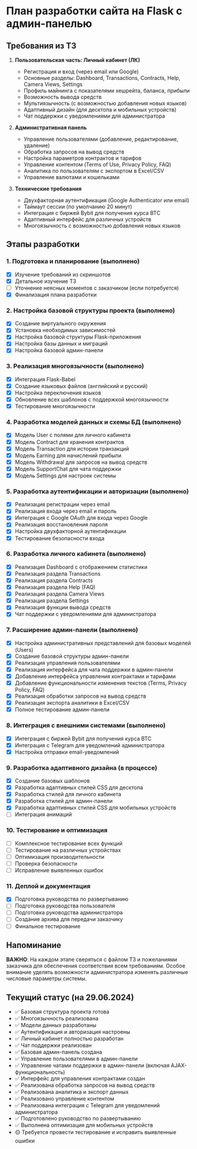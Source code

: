 # План разработки сайта на Flask с админ-панелью

## Требования из ТЗ

1. **Пользовательская часть: Личный кабинет (ЛК)**
   - Регистрация и вход (через email или Google)
   - Основные разделы: Dashboard, Transactions, Contracts, Help, Camera Views, Settings
   - Профиль майнинга с показателями хешрейта, баланса, прибыли
   - Возможность вывода средств 
   - Мультиязычность (с возможностью добавления новых языков)
   - Адаптивный дизайн (для десктопа и мобильных устройств)
   - Чат поддержки с уведомлениями для администратора

2. **Административная панель**
   - Управление пользователями (добавление, редактирование, удаление)
   - Обработка запросов на вывод средств
   - Настройка параметров контрактов и тарифов
   - Управление контентом (Terms of Use, Privacy Policy, FAQ)
   - Аналитика по пользователям с экспортом в Excel/CSV
   - Управление валютами и кошельками

3. **Технические требования**
   - Двухфакторная аутентификация (Google Authenticator или email)
   - Таймаут сессии (по умолчанию 20 минут)
   - Интеграция с биржей Bybit для получения курса BTC
   - Адаптивный интерфейс для различных устройств
   - Многоязычность с возможностью добавления новых языков

## Этапы разработки

### 1. Подготовка и планирование (выполнено)
- [x] Изучение требований из скриншотов
- [x] Детальное изучение ТЗ
- [ ] Уточнение неясных моментов с заказчиком (если потребуется)
- [x] Финализация плана разработки

### 2. Настройка базовой структуры проекта (выполнено)
- [x] Создание виртуального окружения
- [x] Установка необходимых зависимостей
- [x] Настройка базовой структуры Flask-приложения
- [x] Настройка базы данных и миграций
- [x] Настройка базовой админ-панели

### 3. Реализация многоязычности (выполнено)
- [x] Интеграция Flask-Babel
- [x] Создание языковых файлов (английский и русский)
- [x] Настройка переключения языков
- [x] Обновление всех шаблонов с поддержкой многоязычности
- [x] Тестирование многоязычности

### 4. Разработка моделей данных и схемы БД (выполнено)
- [x] Модель User с полями для личного кабинета
- [x] Модель Contract для хранения контрактов
- [x] Модель Transaction для истории транзакций
- [x] Модель Earning для начислений прибыли
- [x] Модель Withdrawal для запросов на вывод средств
- [x] Модель SupportChat для чата поддержки
- [x] Модель Settings для настроек системы

### 5. Разработка аутентификации и авторизации (выполнено)
- [x] Реализация регистрации через email
- [x] Реализация входа через email и пароль
- [x] Интеграция с Google OAuth для входа через Google
- [x] Реализация восстановления пароля
- [x] Настройка двухфакторной аутентификации
- [x] Тестирование безопасности входа

### 6. Разработка личного кабинета (выполнено)
- [x] Реализация Dashboard с отображением статистики
- [x] Реализация раздела Transactions
- [x] Реализация раздела Contracts
- [x] Реализация раздела Help (FAQ)
- [x] Реализация раздела Camera Views
- [x] Реализация раздела Settings
- [x] Реализация функции вывода средств
- [x] Чат поддержки с уведомлениями для администратора

### 7. Расширение админ-панели (выполнено)
- [x] Настройка административных представлений для базовых моделей (Users)
- [x] Создание базовой структуры админ-панели
- [x] Реализация управления пользователями
- [x] Реализация интерфейса для чата поддержки в админ-панели
- [x] Добавление интерфейса управления контрактами и тарифами
- [x] Добавление функциональности изменения текстов (Terms, Privacy Policy, FAQ)
- [x] Реализация обработки запросов на вывод средств
- [x] Реализация экспорта аналитики в Excel/CSV
- [x] Полное тестирование админ-панели

### 8. Интеграция с внешними системами (выполнено)
- [x] Интеграция с биржей Bybit для получения курса BTC
- [x] Интеграция с Telegram для уведомлений администратора
- [x] Настройка отправки email-уведомлений

### 9. Разработка адаптивного дизайна (в процессе)
- [x] Создание базовых шаблонов
- [x] Разработка адаптивных стилей CSS для десктопа
- [x] Разработка стилей для личного кабинета
- [x] Разработка стилей для админ-панели
- [x] Разработка адаптивных стилей CSS для мобильных устройств
- [ ] Интеграция анимаций

### 10. Тестирование и оптимизация
- [ ] Комплексное тестирование всех функций
- [ ] Тестирование на различных устройствах
- [ ] Оптимизация производительности
- [ ] Проверка безопасности
- [ ] Исправление выявленных ошибок

### 11. Деплой и документация
- [x] Подготовка руководства по развертыванию
- [ ] Подготовка руководства пользователя
- [ ] Подготовка руководства администратора
- [ ] Создание архива для передачи заказчику
- [ ] Финальное тестирование

## Напоминание
**ВАЖНО**: На каждом этапе сверяться с файлом ТЗ и пожеланиями заказчика для обеспечения соответствия всем требованиям. Особое внимание уделять возможности администратора изменять различные числовые параметры системы. 

## Текущий статус (на 29.06.2024)
- ✅ Базовая структура проекта готова
- ✅ Многоязычность реализована
- ✅ Модели данных разработаны
- ✅ Аутентификация и авторизация настроены
- ✅ Личный кабинет полностью разработан
- ✅ Чат поддержки реализован
- ✅ Базовая админ-панель создана
- ✅ Управление пользователями в админ-панели
- ✅ Управление чатами поддержки в админ-панели (включая AJAX-функциональность)
- ✅ Интерфейс для управления контрактами создан
- ✅ Реализована обработка запросов на вывод средств
- ✅ Реализована аналитика и экспорт данных
- ✅ Реализовано управление контентом
- ✅ Реализована интеграция с Telegram для уведомлений администратора
- ✅ Подготовлено руководство по развертыванию
- ✅ Выполнена оптимизация для мобильных устройств
- 🟡 Требуется провести тестирование и исправить выявленные ошибки 